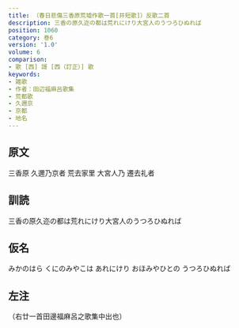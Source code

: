 ```yaml
---
title: （春日悲傷三香原荒墟作歌一首[并短歌]）反歌二首
description: 三香の原久迩の都は荒れにけり大宮人のうつろひぬれば
position: 1060
category: 巻6
version: '1.0'
volume: 6
comparison:
- 歌 [西] 謌 [西（訂正）] 歌
keywords:
- 雑歌
- 作者：田辺福麻呂歌集
- 荒都歌
- 久邇京
- 京都
- 地名
---
```


## 原文

三香原 久邇乃京者 荒去家里 大宮人乃 遷去礼者

## 訓読

三香の原久迩の都は荒れにけり大宮人のうつろひぬれば

## 仮名

みかのはら くにのみやこは あれにけり おほみやひとの うつろひぬれば

## 左注

（右廿一首田邊福麻呂之歌集中出也）
